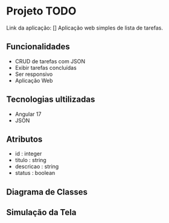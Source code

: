 # Projeto TODO

Link da aplicação: []
Aplicação web simples de lista de tarefas.

## Funcionalidades

- CRUD de tarefas com JSON
- Exibir tarefas concluídas
- Ser responsivo
- Aplicação Web

## Tecnologias ultilizadas

- Angular 17
- JSON
	
## Atributos

- id : integer
- titulo : string
- descricao : string
- status : boolean
	
## Diagrama de Classes
[](https://github.com/mariana-js/project-todo/blob/main/TODO.png)

## Simulação da Tela



